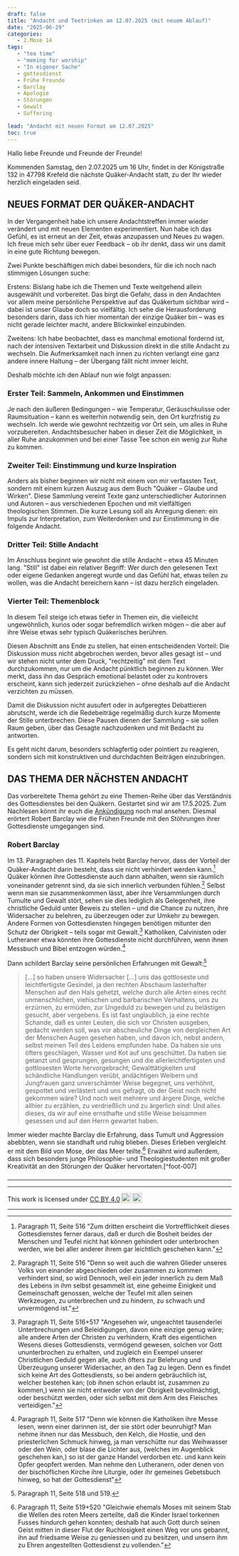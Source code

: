 ```yaml
---
draft: false
title: "Andacht und Teetrinken am 12.07.2025 (mit neuem Ablauf)"
date: "2025-06-29"
categories:
   - 2.Mose 14
tags:
   - "tea time"
   - "meeing for worship"
   - "In eigener Sache"
   - gottesdienst
   - Frühe Freunde
   - Barclay
   - Apologie
   - Störungen
   - Gewalt
   - Suffering

lead: "Andacht mit neuen Format am 12.07.2025"
toc: true
---
```


Hallo liebe Freunde und Freunde der Freunde!

Kommenden Samstag, den 2.07.2025 um 16 Uhr, findet in der Königstraße 132 in 47798 Krefeld die nächste Quäker-Andacht statt, zu der Ihr wieder herzlich eingeladen seid.

## NEUES FORMAT DER QUÄKER-ANDACHT

In der Vergangenheit habe ich unsere Andachtstreffen immer wieder verändert und mit neuen Elementen experimentiert. Nun habe ich das Gefühl, es ist erneut an der Zeit, etwas anzupassen und Neues zu wagen. Ich freue mich sehr über euer Feedback – ob ihr denkt, dass wir uns damit in eine gute Richtung bewegen.

Zwei Punkte beschäftigen mich dabei besonders, für die ich noch nach stimmigen Lösungen suche:

Erstens: Bislang habe ich die Themen und Texte weitgehend allein ausgewählt und vorbereitet. Das birgt die Gefahr, dass in den Andachten vor allem meine persönliche Perspektive auf das Quäkertum sichtbar wird – dabei ist unser Glaube doch so vielfältig. Ich sehe die Herausforderung besonders darin, dass ich hier momentan der einzige Quäker bin – was es nicht gerade leichter macht, andere Blickwinkel einzubinden.

Zweitens: Ich habe beobachtet, dass es manchmal emotional fordernd ist, nach der intensiven Textarbeit und Diskussion direkt in die stille Andacht zu wechseln. Die Aufmerksamkeit nach innen zu richten verlangt eine ganz andere innere Haltung – der Übergang fällt nicht immer leicht.

Deshalb möchte ich den Ablauf nun wie folgt anpassen:


### Erster Teil: Sammeln, Ankommen und Einstimmen

Je nach den äußeren Bedingungen – wie Temperatur, Geräuschkulisse oder Raumsituation – kann es weiterhin notwendig sein, den Ort kurzfristig zu wechseln. Ich werde wie gewohnt rechtzeitig vor Ort sein, um alles in Ruhe vorzubereiten. Andachtsbesucher haben in dieser Zeit die Möglichkeit, in aller Ruhe anzukommen und bei einer Tasse Tee schon ein wenig zur Ruhe zu kommen.

### Zweiter Teil: Einstimmung und kurze Inspiration

Anders als bisher beginnen wir nicht mit einem von mir verfassten Text, sondern mit einem kurzen Auszug aus dem Buch "Quäker – Glaube und Wirken". Diese Sammlung vereint Texte ganz unterschiedlicher Autorinnen und Autoren – aus verschiedenen Epochen und mit vielfältigen theologischen Stimmen. Die kurze Lesung soll als Anregung dienen: ein Impuls zur Interpretation, zum Weiterdenken und zur Einstimmung in die folgende Andacht.

### Dritter Teil: Stille Andacht

Im Anschluss beginnt wie gewohnt die stille Andacht – etwa 45 Minuten lang. "Still" ist dabei ein relativer Begriff: Wer durch den gelesenen Text oder eigene Gedanken angeregt wurde und das Gefühl hat, etwas teilen zu wollen, was die Andacht bereichern kann – ist dazu herzlich eingeladen.

### Vierter Teil: Themenblock

In diesem Teil steige ich etwas tiefer in Themen ein, die vielleicht ungewöhnlich, kurios oder sogar befremdlich wirken mögen – die aber auf ihre Weise etwas sehr typisch Quäkerisches berühren.

Diesen Abschnitt ans Ende zu stellen, hat einen entscheidenden Vorteil: Die Diskussion muss nicht abgebrochen werden, bevor alles gesagt ist – und wir stehen nicht unter dem Druck, "rechtzeitig" mit dem Text durchzukommen, nur um die Andacht pünktlich beginnen zu können. Wer merkt, dass ihn das Gespräch emotional belastet oder zu kontrovers erscheint, kann sich jederzeit zurückziehen – ohne deshalb auf die Andacht verzichten zu müssen.

Damit die Diskussion nicht ausufert oder in aufgeregtes Debattieren abrutscht, werde ich die Redebeiträge regelmäßig durch kurze Momente der Stille unterbrechen. Diese Pausen dienen der Sammlung – sie sollen Raum geben, über das Gesagte nachzudenken und mit Bedacht zu antworten.

Es geht nicht darum, besonders schlagfertig oder pointiert zu reagieren, sondern sich mit konstruktiven und durchdachten Beiträgen einzubringen.

## DAS THEMA DER NÄCHSTEN ANDACHT

Das vorbereitete Thema gehört zu eine Themen-Reihe über das Verständnis des Gottesdienstes bei den Quäkern. Gestartet sind wir am 17.5.2025. Zum Nachlesen könnt ihr euch die [Ankündigung](https://quaker-kr.de/post/2025/05-03-gottesdiest/) noch mal ansehen. Diesmal erörtert Robert Barclay wie die Frühen Freunde mit den Stöhrungen ihrer Gottesdienste umgegangen sind.


### Robert Barclay


Im 13. Paragraphen des 11. Kapitels hebt Barclay hervor, dass der Vorteil der Quäker-Andacht darin besteht, dass sie nicht verhindert werden kann.[^foot-001] Quäker können ihre Gottesdienste auch dann abhalten, wenn sie räumlich voneinander getrennt sind, da sie sich innerlich verbunden fühlen.[^foot-002] Selbst wenn man sie zusammenkommen lässt, aber ihre Versammlungen durch Tumulte und Gewalt stört, sehen sie dies lediglich als Gelegenheit, ihre christliche Geduld unter Beweis zu stellen – und die Chance zu nutzen, ihre Widersacher zu belehren, zu überzeugen oder zur Umkehr zu bewegen. Andere Formen von Gottesdiensten hingegen benötigen mitunter den Schutz der Obrigkeit – teils sogar mit Gewalt.[^foot-003] Katholiken, Calvinisten oder Lutheraner etwa könnten ihre Gottesdienste nicht durchführen, wenn ihnen Messbuch und Bibel entzogen würden.[^foot-004]

Dann schildert Barclay seine persönlichen Erfahrungen mit Gewalt:[^foot-005]

> [...] so haben unsere Widersacher [...] uns das gottloseste und leichtfertigste Gesindel, ja den rechten Abschaum lasterhafter Menschen auf den Hals gehetzt, welche durch alle Arten eines recht unmenschlichen, viehischen und barbarischen Verhaltens, uns zu erzürnen, zu ermüden, zur Ungeduld zu bewegen und zu belästigen gesucht, aber vergebens. Es ist fast unglaublich, ja eine rechte Schande, daß es unter Leuten, die sich vor Christen ausgeben, gedacht werden soll, was vor abscheuliche Dinge von dergleichen Art der Menschen Augen gesehen haben, und davon ich, nebst andern, selbst meinen Teil des Leidens empfunden habe. Da haben sie uns öfters geschlagen, Wasser und Kot auf uns geschüttet. Da haben sie getanzt und gesprungen, gesungen und die allerleichtfertigsten und gottlosesten Worte hervorgebracht; Gewalttätigkeiten und schändliche Handlungen verübt, andächtigen Weibern und Jungfrauen ganz unverschämter Weise begegnet, uns verhöhnt, gespottet und verlästert und uns gefragt, ob der Geist noch nicht gekommen wäre? Und noch weit mehrere und ärgere Dinge, welche allhier zu erzählen, zu verdrießlich und zu ärgerlich sind: Und alles dieses, da wir auf eine ernsthafte und stille Weise beisammen gesessen und auf den Herrn gewartet haben.

Immer wieder machte Barclay die Erfahrung, dass Tumult und Aggression abebbten, wenn sie standhaft und ruhig blieben. Dieses Erleben vergleicht er mit dem Bild von Mose, der das Meer teilte.[^foot-006] Erwähnt wird außerdem, dass sich besonders junge Philosophie- und Theologiestudenten mit großer Kreativität an den Störungen der Quäker hervortaten.[^foot-007]

###

------

[^foot-001]: Paragraph 11, Seite 516 "Zum dritten erscheint die Vortrefflichkeit
dieses Gottesdienstes ferner daraus, daß er
durch die Bosheit beides der Menschen und Teufel
nicht hat können gehindert oder unterbrochen werden,
wie bei aller anderer ihrem gar leichtlich geschehen kann."

[^foot-002]: Paragraph 11, Seite 516 "Denn so weit auch die wahren
Glieder unseres Volks von einander abgeschieden
oder zusammen zu kommen verhindert sind, so wird
Dennoch, weil ein jeder innerlich zu dem Maß des
Lebens in ihm selbst gesammelt ist, eine geheime
Einigkeit und Gemeinschaft genossen, welche der
Teufel mit allen seinen Werkzeugen, zu unterbrechen
und zu hindern, zu schwach und unvermögend ist."

[^foot-003]: Paragraph 11, Seite 516+517 "Angesehen wir, ungeachtet tausenderlei
Unterbrechungen und Beleidigungen, davon eine
einzige genug wäre; alle andere Arten der Christen zu
verhindern, Kraft des eigentlichen Wesens dieses
Gottesdiensts, vermögend gewesen, solchen vor Gott
ununterbrochen zu erhalten, und zugleich ein Exempel
unserer Christlichen Geduld gegen alle, auch öfters zur
Belehrung und Überzeugung unserer Widersacher,
an den Tag zu legen. Denn es findet sich keine Art
des Gottesdiensts, so bei andern gebräuchlich ist, welcher
bestehen kan; (ob ihnen schon erlaubt ist, zusammen
zu kommen,) wenn sie nicht entweder von
der Obrigkeit bevollmächtigt, oder beschützt werden,
oder sich selbst mit dem Arm des Fleisches verteidigen."

[^foot-004]: Paragraph 11, Seite 517 "Denn wie können die Katholiken ihre
Messe lesen, wenn einer darinnen ist, der sie stört
oder beunruhigt? Man nehme ihnen nur das Messbuch,
den Kelch, die Hostie, und den priesterlichen
Schmuck hinweg, ja man verschütte nur das
Weihwasser oder den Wein, oder blase die Lichter
aus, (welches im Augenblick geschehen kan,) so ist der
ganze Handel verdorben etc. und kann kein Opfer geopfert
werden. Man nehme den Lutheranern, oder denen
von der bischöflichen Kirche ihre Liturgie, oder
ihr gemeines Gebetsbuch hinweg, so hat der Gottesdienst"

[^foot-005]:  Paragraph 11, Seite 518 und 519.

[^foot-006]: Paragraph 11, Seite 519+520 "Gleichwie
ehemals Moses mit seinem Stab die Wellen des
roten Meers zerteilte, daß die Kinder Israel torkennen
Fusses hindurch gehen konnten; deshalb hat auch
Gott durch seinen Geist mitten in dieser Flut der
Ruchlosigkeit einen Weg vor uns gebannt, ihn auf
friedsame Weise zu geniessen und zu besitzen, und
unsern ihm zu Ehren angestellten Gottesdienst zu vollenden."

[^foot-006]: Paragraph 11, Seite 520 "daß sich bei diesen tollen und
törichten Handeln, ja recht bestialischen und viehischen
Betragen, so man uns in unsern geistlichen Zusammenkünften
zu kränken und zu belästigen gebraucht,
sich niemand geschäftiger erwiesen, als die jungen
Studenten auf den Universitäten, welche die
Philosophie und so genannte Theologie studieren,
und darunter sich viele zum heiligen Ministerio oder
Predigtamt vorbereiten."

---

<p xmlns:cc="http://creativecommons.org/ns#" >This work is licensed under <a href="https://creativecommons.org/licenses/by/4.0/?ref=chooser-v1" target="\_blank" rel="license noopener noreferrer" style="display:inline-block;">CC BY 4.0<img style="height:22px!important;margin-left:3px;vertical-align:text-bottom;" src="https://mirrors.creativecommons.org/presskit/icons/cc.svg?ref=chooser-v1" alt=""><img style="height:22px!important;margin-left:3px;vertical-align:text-bottom;" src="https://mirrors.creativecommons.org/presskit/icons/by.svg?ref=chooser-v1" alt=""></a></p>

---